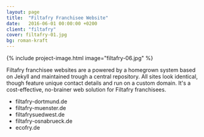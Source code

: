 ```yaml
---
layout: page
title:  "Filtafry Franchisee Website"
date:   2016-06-01 00:00:00 +0200
client: "filtafry"
cover: filtafry-01.jpg
bg: roman-kraft
---
```


{% include project-image.html image="filtafry-06.jpg" %}

Filtafry franchisee websites are a powered by a homegrown system based on Jekyll and maintained trough a central repository. All sites look identical, though feature unique contact details and run on a custom domain. It's a cost-effective, no-brainer web solution for Filtafry franchisees.

- filtafry-dortmund.de
- filtafry-muenster.de
- filtafrysuedwest.de
- filtafry-osnabrueck.de
- ecofry.de
